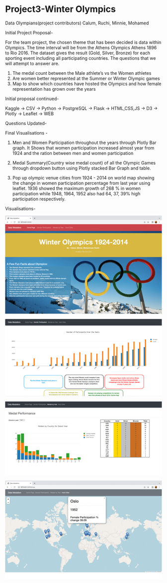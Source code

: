 # Project3-Winter Olympics

Data Olympians(project contributors)
Calum, Ruchi, Minnie, Mohamed


Initial Project Proposal-

For the team project, the chosen theme that has been decided is data within Olympics. The time interval will be from the Athens Olympics Athens 1896 to Rio 2016. 
The dataset gives the result (Gold, Silver, Bronze) for each sporting event including all participating countries. The questions that we will attempt to answer are.

1) The medal count between the Male athlete’s vs the Women athletes
2) Are women better represented at the Summer or Winter Olympic games
3) Map to show which countries have hosted the Olympics and how female representation has grown over the years 


Initial proposal continued-

Kaggle -> CSV -> Python -> PostgreSQL -> Flask -> HTML,CSS,JS -> D3 -> Plotly -> Leaflet -> WEB


Questions Updated- 


Final Visualisations -

1) Men and Women Participation throughout the years through Plotly Bar graph. It Shows that women participation increased almost year from 1924 and the ration between men and women participation 

2) Medal Summary(Country wise medal count) of all the Olympic Games through dropdown button using Plotly stacked Bar Graph and table.

3) Pop up olympic venue cities from 1924 - 2014 on world map showing the change in women participation percentage from last year using leaflet. 1936 showed the maximum growth of 268 % in women participation while 1948, 1964, 1952 also had 64, 37, 39% high participation respectively.


Visualisations- 

![images/homepage.png](images/homepage.png)

![images/image.png](images/image.png)

![images/image_2.png](images/image_2.png)

![images/image_3.png](images/image_3.png)